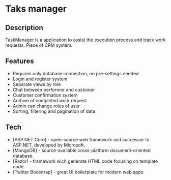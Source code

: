 # Taks manager
## Description

TaskManager is a application to assist the execution process and track work requests. Piece of CRM system.

## Features

- Requires only database connection, no pre-settings needed
- Login and register system
- Separate views by role
- Chat between performer and customer
- Customer confirmation system
- Archive of completed work request
- Admin can change roles of user
- Sorting, filtering and pagination of data

## Tech

- [ASP.NET Core] - open-source web framework and successor to ASP.NET, developed by Microsoft.
- [MongoDB] - source-available cross-platform document-oriented database.
- [Razor] - framework wich generate HTML code focusing on template code
- [Twitter Bootstrap] - great UI boilerplate for modern web apps

